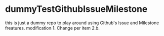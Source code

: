 # dummyTestGithubIssueMilestone
this is just a dummy repo to play around using Github's Issue and Milestone freatures.
modification 1. Change per item 2.b.

